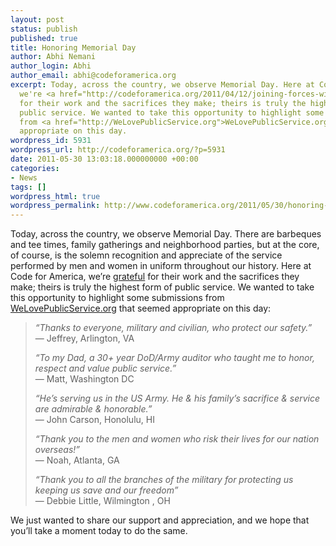 ```yaml
---
layout: post
status: publish
published: true
title: Honoring Memorial Day
author: Abhi Nemani
author_login: Abhi
author_email: abhi@codeforamerica.org
excerpt: Today, across the country, we observe Memorial Day. Here at Code for America,
  we're <a href="http://codeforamerica.org/2011/04/12/joining-forces-with-the-white-house-to-help-veterans-find-jobs/">grateful</a>
  for their work and the sacrifices they make; theirs is truly the highest form of
  public service. We wanted to take this opportunity to highlight some submissions
  from <a href="http://WeLovePublicService.org">WeLovePublicService.org</a> that seemed
  appropriate on this day.
wordpress_id: 5931
wordpress_url: http://codeforamerica.org/?p=5931
date: 2011-05-30 13:03:18.000000000 +00:00
categories:
- News
tags: []
wordpress_html: true
wordpress_permalink: http://www.codeforamerica.org/2011/05/30/honoring-memorial-day/
---
```


<p>Today, across the country, we observe Memorial Day. There are barbeques and tee times, family gatherings and neighborhood parties, but at the core, of course, is the solemn recognition and appreciate of the service performed by men and women in uniform throughout our history. Here at Code for America, we’re <a href="http://codeforamerica.org/2011/04/12/joining-forces-with-the-white-house-to-help-veterans-find-jobs/">grateful</a> for their work and the sacrifices they make; theirs is truly the highest form of public service. We wanted to take this opportunity to highlight some submissions from <a href="http://WeLovePublicService.org">WeLovePublicService.org</a> that seemed appropriate on this day:</p>
<blockquote><p><em>“Thanks to everyone, military and civilian, who protect our safety.”</em><br/>
— Jeffrey, Arlington, VA</p>
<p><em>“To my Dad, a 30+ year DoD/Army auditor who taught me to honor, respect and value public service.”</em><br/>
— Matt, Washington DC</p>
<p><em>“He’s serving us in the US Army. He &amp; his family’s sacrifice &amp; service are admirable &amp; honorable.”</em><br/>
— John Carson, Honolulu, HI</p>
<p><em>“Thank you to the men and women who risk their lives for our nation overseas!”</em><br/>
 — Noah, Atlanta, GA</p>
<p><em>“Thank you to all the branches of the military for protecting us keeping us save and our freedom”</em><br/>
— Debbie Little, Wilmington , OH</p></blockquote>
<p>We just wanted to share our support and appreciation, and we hope that you’ll take a moment today to do the same.</p>
